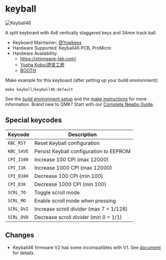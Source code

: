 # keyball

![Keyball46](https://raw.githubusercontent.com/Yowkees/keyball/f24aaa449eee3eb635794630aac0181600e94af0/keyball46/doc/rev1/images/yw001.jpg)

A split keyboard with 4x6 vertically staggered keys and 34mm track ball.

* Keyboard Maintainer: [@Yowkees](https://twitter.com/Yowkees)
* Hardware Supported: Keyball46 PCB, ProMicro
* Hardware Availability:
  * <https://shirogane-lab.com/>
  * [Yusha Kobo/遊舎工房](https://shop.yushakobo.jp/products/consign_keyball46)
  * [BOOTH](https://yowkees.booth.pm/)

Make example for this keyboard (after setting up your build environment):

    make keyball/keyball46:default

See the [build environment setup](https://docs.qmk.fm/#/getting_started_build_tools) and the [make instructions](https://docs.qmk.fm/#/getting_started_make_guide) for more information. Brand new to QMK? Start with our [Complete Newbs Guide](https://docs.qmk.fm/#/newbs).

## Special keycodes

Keycode    |Description
-----------|------------------------------------------------------------------
`KBC_RST`  |Reset Keyball configuration
`KBC_SAVE` |Persist Keyball configuration to EEPROM
`CPI_I100` |Increase 100 CPI (max 12000)
`CPI_I1K`  |Increase 1000 CPI (max 12000)
`CPI_D100` |Decrease 100 CPI (min 100)
`CPI_D1K`  |Decrease 1000 CPI (min 100)
`SCRL_TO`  |Toggle scroll mode
`SCRL_MO`  |Enable scroll mode when pressing
`SCRL_DVI` |Increase scroll divider (max 7 = 1/128)
`SCRL_DVD` |Decrease scroll divider (min 0 = 1/1)

## Changes

* Keyball46 firmware V2 has some incompatibles with V1. See [document](./docs/diff_from_v1.md) for details.
